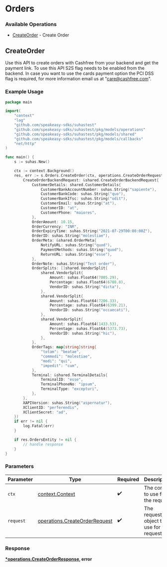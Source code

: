 # Orders

### Available Operations

* [CreateOrder](#createorder) - Create Order

## CreateOrder

Use this API to create orders with Cashfree from your backend and get the payment link. To use this API S2S flag needs to be enabled from the backend. In case you want to use the cards payment option the PCI DSS flag is required, for more information email us at "care@cashfree.com".

### Example Usage

```go
package main

import(
	"context"
	"log"
	"github.com/speakeasy-sdks/suhastest"
	"github.com/speakeasy-sdks/suhastest/pkg/models/operations"
	"github.com/speakeasy-sdks/suhastest/pkg/models/shared"
	"github.com/speakeasy-sdks/suhastest/pkg/models/callbacks"
	"net/http"
)

func main() {
    s := suhas.New()

    ctx := context.Background()
    res, err := s.Orders.CreateOrder(ctx, operations.CreateOrderRequest{
        CreateOrderBackendRequest: &shared.CreateOrderBackendRequest{
            CustomerDetails: shared.CustomerDetails{
                CustomerBankAccountNumber: suhas.String("sapiente"),
                CustomerBankCode: suhas.String("quo"),
                CustomerBankIfsc: suhas.String("odit"),
                CustomerEmail: suhas.String("at"),
                CustomerID: "at",
                CustomerPhone: "maiores",
            },
            OrderAmount: 10.15,
            OrderCurrency: "INR",
            OrderExpiryTime: suhas.String("2021-07-29T00:00:00Z"),
            OrderID: suhas.String("molestiae"),
            OrderMeta: &shared.OrderMeta{
                NotifyURL: suhas.String("quod"),
                PaymentMethods: suhas.String("quod"),
                ReturnURL: suhas.String("esse"),
            },
            OrderNote: suhas.String("Test order"),
            OrderSplits: []shared.VendorSplit{
                shared.VendorSplit{
                    Amount: suhas.Float64(7805.29),
                    Percentage: suhas.Float64(6788.8),
                    VendorID: suhas.String("dicta"),
                },
                shared.VendorSplit{
                    Amount: suhas.Float64(7206.33),
                    Percentage: suhas.Float64(6399.21),
                    VendorID: suhas.String("occaecati"),
                },
                shared.VendorSplit{
                    Amount: suhas.Float64(1433.53),
                    Percentage: suhas.Float64(5373.73),
                    VendorID: suhas.String("hic"),
                },
            },
            OrderTags: map[string]string{
                "totam": "beatae",
                "commodi": "molestiae",
                "modi": "qui",
                "impedit": "cum",
            },
            Terminal: &shared.TerminalDetails{
                TerminalID: "esse",
                TerminalPhoneNo: "ipsum",
                TerminalType: "excepturi",
            },
        },
        XAPIVersion: suhas.String("aspernatur"),
        XClientID: "perferendis",
        XClientSecret: "ad",
    })
    if err != nil {
        log.Fatal(err)
    }

    if res.OrdersEntity != nil {
        // handle response
    }
}
```

### Parameters

| Parameter                                                                      | Type                                                                           | Required                                                                       | Description                                                                    |
| ------------------------------------------------------------------------------ | ------------------------------------------------------------------------------ | ------------------------------------------------------------------------------ | ------------------------------------------------------------------------------ |
| `ctx`                                                                          | [context.Context](https://pkg.go.dev/context#Context)                          | :heavy_check_mark:                                                             | The context to use for the request.                                            |
| `request`                                                                      | [operations.CreateOrderRequest](../../models/operations/createorderrequest.md) | :heavy_check_mark:                                                             | The request object to use for the request.                                     |


### Response

**[*operations.CreateOrderResponse](../../models/operations/createorderresponse.md), error**

